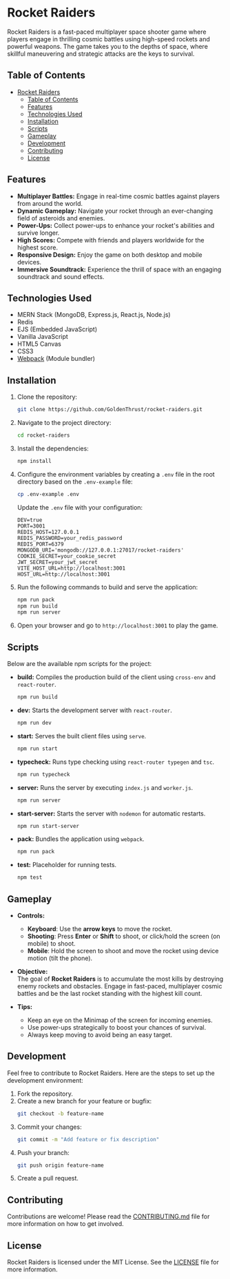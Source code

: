 # Rocket Raiders

Rocket Raiders is a fast-paced multiplayer space shooter game where players engage in thrilling cosmic battles using high-speed rockets and powerful weapons. The game takes you to the depths of space, where skillful maneuvering and strategic attacks are the keys to survival.

## Table of Contents

- [Rocket Raiders](#rocket-raiders)
  - [Table of Contents](#table-of-contents)
  - [Features](#features)
  - [Technologies Used](#technologies-used)
  - [Installation](#installation)
  - [Scripts](#scripts)
  - [Gameplay](#gameplay)
  - [Development](#development)
  - [Contributing](#contributing)
  - [License](#license)

## Features

- **Multiplayer Battles:** Engage in real-time cosmic battles against players from around the world.
- **Dynamic Gameplay:** Navigate your rocket through an ever-changing field of asteroids and enemies.
- **Power-Ups:** Collect power-ups to enhance your rocket's abilities and survive longer.
- **High Scores:** Compete with friends and players worldwide for the highest score.
- **Responsive Design:** Enjoy the game on both desktop and mobile devices.
- **Immersive Soundtrack:** Experience the thrill of space with an engaging soundtrack and sound effects.

## Technologies Used

- MERN Stack (MongoDB, Express.js, React.js, Node.js)
- Redis
- EJS (Embedded JavaScript)
- Vanilla JavaScript
- HTML5 Canvas
- CSS3
- [Webpack](https://webpack.js.org/) (Module bundler)

## Installation

1. Clone the repository:
   ```bash
   git clone https://github.com/GoldenThrust/rocket-raiders.git
   ```
2. Navigate to the project directory:
   ```bash
   cd rocket-raiders
   ```
3. Install the dependencies:
   ```bash
   npm install
   ```
4. Configure the environment variables by creating a `.env` file in the root directory based on the `.env-example` file:
   ```bash
   cp .env-example .env
   ```
   Update the `.env` file with your configuration:
   ```env
   DEV=true
   PORT=3001
   REDIS_HOST=127.0.0.1
   REDIS_PASSWORD=your_redis_password
   REDIS_PORT=6379
   MONGODB_URI='mongodb://127.0.0.1:27017/rocket-raiders'
   COOKIE_SECRET=your_cookie_secret
   JWT_SECRET=your_jwt_secret
   VITE_HOST_URL=http://localhost:3001
   HOST_URL=http://localhost:3001
   ```
5. Run the following commands to build and serve the application:
   ```bash
   npm run pack
   npm run build
   npm run server
   ```
6. Open your browser and go to `http://localhost:3001` to play the game.


## Scripts

Below are the available npm scripts for the project:

- **build:** Compiles the production build of the client using `cross-env` and `react-router`.
  ```bash
  npm run build
  ```
- **dev:** Starts the development server with `react-router`.
  ```bash
  npm run dev
  ```
- **start:** Serves the built client files using `serve`.
  ```bash
  npm run start
  ```
- **typecheck:** Runs type checking using `react-router typegen` and `tsc`.
  ```bash
  npm run typecheck
  ```
- **server:** Runs the server by executing `index.js` and `worker.js`.
  ```bash
  npm run server
  ```
- **start-server:** Starts the server with `nodemon` for automatic restarts.
  ```bash
  npm run start-server
  ```
- **pack:** Bundles the application using `webpack`.
  ```bash
  npm run pack
  ```
- **test:** Placeholder for running tests.
  ```bash
  npm test
  ```

## Gameplay

- **Controls:**  
  - **Keyboard**: Use the **arrow keys** to move the rocket.  
  - **Shooting**: Press **Enter** or **Shift** to shoot, or click/hold the screen (on mobile) to shoot.
  - **Mobile**: Hold the screen to shoot and move the rocket using device motion (tilt the phone).
  
- **Objective:**  
  The goal of **Rocket Raiders** is to accumulate the most kills by destroying enemy rockets and obstacles. Engage in fast-paced, multiplayer cosmic battles and be the last rocket standing with the highest kill count.

- **Tips:**  
  - Keep an eye on the Minimap of the screen for incoming enemies.
  - Use power-ups strategically to boost your chances of survival.
  - Always keep moving to avoid being an easy target.

## Development

Feel free to contribute to Rocket Raiders. Here are the steps to set up the development environment:

1. Fork the repository.
2. Create a new branch for your feature or bugfix:
   ```bash
   git checkout -b feature-name
   ```
3. Commit your changes:
   ```bash
   git commit -m "Add feature or fix description"
   ```
4. Push your branch:
   ```bash
   git push origin feature-name
   ```
5. Create a pull request.

## Contributing

Contributions are welcome! Please read the [CONTRIBUTING.md](CONTRIBUTING.md) file for more information on how to get involved.

## License

Rocket Raiders is licensed under the MIT License. See the [LICENSE](LICENSE) file for more information.
